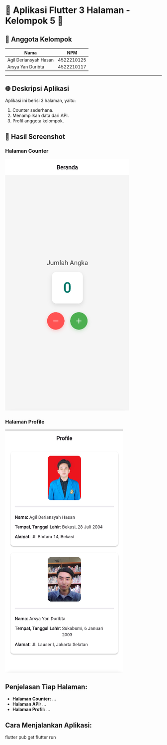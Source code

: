 # 🌟 Aplikasi Flutter 3 Halaman - Kelompok 5 🌟

## 👥 Anggota Kelompok
| Nama                  | NPM        |
|-----------------------|------------|
| Agil Deriansyah Hasan | 4522210125 |
| Arsya Yan Duribta     | 4522210117 |

---

## 🌐 Deskripsi Aplikasi

Aplikasi ini berisi 3 halaman, yaitu:
1. Counter sederhana.
2. Menampilkan data dari API.
3. Profil anggota kelompok.

## 📸 Hasil Screenshot

### Halaman Counter
![Counter](screenshot/counter.png)

### Halaman Profile
![Profile](screenshot/profile.png)

## Penjelasan Tiap Halaman:
- **Halaman Counter:** ...
- **Halaman API:** ...
- **Halaman Profil:** ...


## Cara Menjalankan Aplikasi:

flutter pub get flutter run